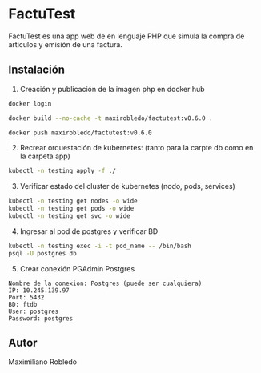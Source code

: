 # FactuTest
FactuTest es una app web de en lenguaje PHP que simula la compra de articulos y emisión de una factura.

## Instalación

1. Creación y publicación de la imagen php en docker hub
``` bash
docker login

docker build --no-cache -t maxirobledo/factutest:v0.6.0 .

docker push maxirobledo/factutest:v0.6.0
```

2. Recrear orquestación de kubernetes: (tanto para la carpte db como en la carpeta app)
```bash
kubectl -n testing apply -f ./
```

3. Verificar estado del cluster de kubernetes (nodo, pods, services)
```bash
kubectl -n testing get nodes -o wide
kubectl -n testing get pods -o wide
kubectl -n testing get svc -o wide
```

4. Ingresar al pod de postgres y verificar BD
```bash
kubectl -n testing exec -i -t pod_name -- /bin/bash
psql -U postgres db
```

5. Crear conexión PGAdmin Postgres
```
Nombre de la conexion: Postgres (puede ser cualquiera)
IP: 10.245.139.97
Port: 5432
BD: ftdb
User: postgres
Password: postgres
```
## Autor
Maximiliano Robledo

